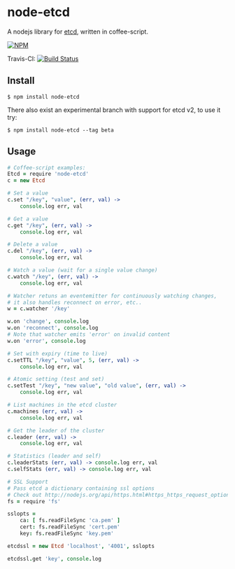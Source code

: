 # node-etcd

A nodejs library for [etcd](http://github.com/coreos/etcd), written in coffee-script.

[![NPM](https://nodei.co/npm/node-etcd.png)](https://nodei.co/npm/node-etcd/)

Travis-CI: [![Build Status](https://travis-ci.org/stianeikeland/node-etcd.png?branch=master)](https://travis-ci.org/stianeikeland/node-etcd)

## Install

```
$ npm install node-etcd
```

There also exist an experimental branch with support for etcd v2, to use it try:

```
$ npm install node-etcd --tag beta
```

## Usage

```coffeescript
# Coffee-script examples:
Etcd = require 'node-etcd'
c = new Etcd

# Set a value
c.set "/key", "value", (err, val) ->
	console.log err, val

# Get a value
c.get "/key", (err, val) ->
	console.log err, val

# Delete a value
c.del "/key", (err, val) ->
	console.log err, val

# Watch a value (wait for a single value change)
c.watch "/key", (err, val) ->
	console.log err, val

# Watcher retuns an eventemitter for continuously watching changes,
# it also handles reconnect on error, etc..
w = c.watcher '/key'

w.on 'change', console.log
w.on 'reconnect', console.log
# Note that watcher emits 'error' on invalid content
w.on 'error', console.log

# Set with expiry (time to live)
c.setTTL "/key", "value", 5, (err, val) ->
	console.log err, val

# Atomic setting (test and set)
c.setTest "/key", "new value", "old value", (err, val) ->
	console.log err, val

# List machines in the etcd cluster
c.machines (err, val) ->
	console.log err, val

# Get the leader of the cluster
c.leader (err, val) ->
	console.log err, val

# Statistics (leader and self)
c.leaderStats (err, val) -> console.log err, val
c.selfStats (err, val) -> console.log err, val

# SSL Support
# Pass etcd a dictionary containing ssl options
# Check out http://nodejs.org/api/https.html#https_https_request_options_callback
fs = require 'fs'

sslopts =
	ca: [ fs.readFileSync 'ca.pem' ]
	cert: fs.readFileSync 'cert.pem'
	key: fs.readFileSync 'key.pem'

etcdssl = new Etcd 'localhost', '4001', sslopts

etcdssl.get 'key', console.log

```
